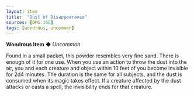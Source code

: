 ```yaml
---
layout: item
title:  "Dust of Disappearance"
sources: [DMG.166]
tags: [wondrous, uncommon]
---
```


**Wondrous Item** ◆ *Uncommon*

Found in a small packet, this powder resembles very fine sand. There is enough of it for one use. When you use an action to throw the dust into the air, you and each creature and object within 10 feet of you become invisible for 2d4 minutes. The duration is the same for all subjects, and the dust is consumed when its magic takes effect. If a creature affected by the dust attacks or casts a spell, the invisibility ends for that creature.